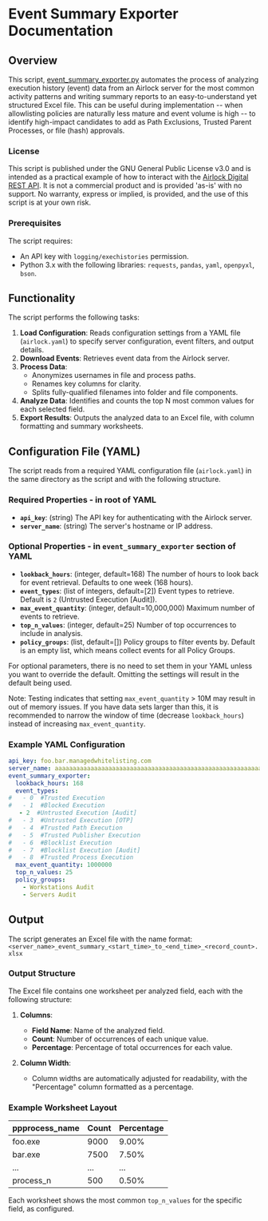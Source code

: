# Event Summary Exporter Documentation

## Overview

This script, [event_summary_exporter.py](event_summary_exporter.py) automates the process of analyzing execution history (event) data from an Airlock server for the most common activity patterns and writing summary reports to an easy-to-understand yet structured Excel file. This can be useful during implementation -- when allowlisting policies are naturally less mature and event volume is high -- to identify high-impact candidates to add as Path Exclusions, Trusted Parent Processes, or file (hash) approvals.

### License
This script is published under the GNU General Public License v3.0 and is intended as a practical example of how to interact with the [Airlock Digital REST API](https://api.airlockdigital.com/). It is not a commercial product and is provided 'as-is' with no support. No warranty, express or implied, is provided, and the use of this script is at your own risk.

### Prerequisites
The script requires:
- An API key with `logging/exechistories` permission.
- Python 3.x with the following libraries: `requests`, `pandas`, `yaml`, `openpyxl`, `bson`.

## Functionality

The script performs the following tasks:

1. **Load Configuration**: Reads configuration settings from a YAML file (`airlock.yaml`) to specify server configuration, event filters, and output details.
2. **Download Events**: Retrieves event data from the Airlock server.
4. **Process Data**:
   - Anonymizes usernames in file and process paths.
   - Renames key columns for clarity.
   - Splits fully-qualified filenames into folder and file components.
5. **Analyze Data**: Identifies and counts the top N most common values for each selected field.
6. **Export Results**: Outputs the analyzed data to an Excel file, with column formatting and summary worksheets.

## Configuration File (YAML)

The script reads from a required YAML configuration file (`airlock.yaml`) in the same directory as the script and with the following structure.

### Required Properties - in root of YAML

- **`api_key`**: (string) The API key for authenticating with the Airlock server.
- **`server_name`**: (string) The server's hostname or IP address.

### Optional Properties - in `event_summary_exporter` section of YAML

- **`lookback_hours`**: (integer, default=168) The number of hours to look back for event retrieval. Defaults to one week (168 hours).
- **`event_types`**: (list of integers, default=[2]) Event types to retrieve. Default is `2` (Untrusted Execution [Audit]).
- **`max_event_quantity`**: (integer, default=10,000,000) Maximum number of events to retrieve.
- **`top_n_values`**: (integer, default=25) Number of top occurrences to include in analysis.
- **`policy_groups`**: (list, default=[]) Policy groups to filter events by. Default is an empty list, which means collect events for all Policy Groups.

For optional parameters, there is no need to set them in your YAML unless you want to override the default. Omitting the settings will result in the default being used.

Note: Testing indicates that setting `max_event_quantity` > 10M may result in out of memory issues. If you have data sets larger than this, it is recommended to narrow the window of time (decrease `lookback_hours`) instead of increasing `max_event_quantity`.


### Example YAML Configuration

```yaml
api_key: foo.bar.managedwhitelisting.com
server_name: aaaaaaaaaaaaaaaaaaaaaaaaaaaaaaaaaaaaaaaaaaaaaaaaaaaaaaaaaaaaaaaa
event_summary_exporter:
  lookback_hours: 168
  event_types:
#   - 0  #Trusted Execution 
#   - 1  #Blocked Execution 
   - 2  #Untrusted Execution [Audit] 
#   - 3  #Untrusted Execution [OTP] 
#   - 4  #Trusted Path Execution 
#   - 5  #Trusted Publisher Execution 
#   - 6  #Blocklist Execution 
#   - 7  #Blocklist Execution [Audit] 
#   - 8  #Trusted Process Execution
  max_event_quantity: 1000000
  top_n_values: 25
  policy_groups:
    - Workstations Audit
    - Servers Audit
```

## Output

The script generates an Excel file with the name format:
`<server_name>_event_summary_<start_time>_to_<end_time>_<record_count>.xlsx`

### Output Structure

The Excel file contains one worksheet per analyzed field, each with the following structure:

1. **Columns**:
   - **Field Name**: Name of the analyzed field.
   - **Count**: Number of occurrences of each unique value.
   - **Percentage**: Percentage of total occurrences for each value.

2. **Column Width**:
   - Column widths are automatically adjusted for readability, with the "Percentage" column formatted as a percentage.

### Example Worksheet Layout

| ppprocess_name   | Count   | Percentage |
|------------------|---------|------------|
| foo.exe          | 9000    | 9.00%      |
| bar.exe          | 7500    | 7.50%      |
| ...              | ...     | ...        |
| process_n        | 500     | 0.50%      |

Each worksheet shows the most common `top_n_values` for the specific field, as configured.